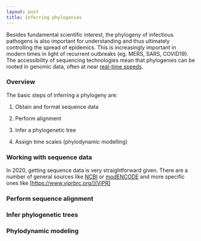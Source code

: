 ```yaml
---
layout: post
title: Inferring phylogenies
---
```


Besides fundamental scientific interest, the phylogeny of infectious pathogens is also important for understanding and thus ultimately controlling the spread of epidemics. This is increasingly important in modern times in light of recurrent outbreaks (eg. MERS, SARS, COVID19). The accessibility of sequencing technologies mean that phylogenies can be rooted in genomic data, often at near [real-time speeds](https://nextstrain.org/).

### Overview

The basic steps of inferring a phylogeny are:

1. Obtain and format sequence data

2. Perform alignment

3. Infer a phylogenetic tree

4. Assign time scales (phylodynamic modelling)

### Working with sequence data

In 2020, getting sequence data is very straightforward given. There are a number of general sources like [NCBI](https://www.ncbi.nlm.nih.gov/nucleotide/) or [modENCODE](http://www.modencode.org/) and more specific ones like [https://www.viprbrc.org/](ViPR)

### Perform sequence alignment

### Infer phylogenetic trees

### Phylodynamic modeling
